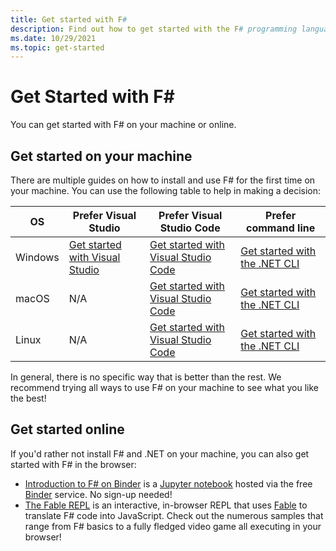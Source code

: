 ```yaml
---
title: Get started with F#
description: Find out how to get started with the F# programming language.
ms.date: 10/29/2021
ms.topic: get-started
---
```

# Get Started with F\#

You can get started with F# on your machine or online.

## Get started on your machine

There are multiple guides on how to install and use F# for the first time on your machine.  You can use the following table to help in making a decision:

| OS      | Prefer Visual Studio                                           | Prefer Visual Studio Code                                    | Prefer command line                                         |
| ------- |----------------------------------------------------------------|--------------------------------------------------------------|--------------------------------------------------------------|
| Windows | [Get started with Visual Studio](get-started-visual-studio.md) | [Get started with Visual Studio Code](get-started-vscode.md) | [Get started with the .NET CLI](get-started-command-line.md) |
| macOS   | N/A                                                            | [Get started with Visual Studio Code](get-started-vscode.md) | [Get started with the .NET CLI](get-started-command-line.md) |
| Linux   | N/A                                                            | [Get started with Visual Studio Code](get-started-vscode.md) | [Get started with the .NET CLI](get-started-command-line.md) |

In general, there is no specific way that is better than the rest. We recommend trying all ways to use F# on your machine to see what you like the best!

## Get started online

If you'd rather not install F# and .NET on your machine, you can also get started with F# in the browser:

* [Introduction to F# on Binder](https://mybinder.org/v2/gh/dotnet/interactive/main?urlpath=lab) is a [Jupyter notebook](https://jupyter.org/) hosted via the free [Binder](https://mybinder.org/) service. No sign-up needed!
* [The Fable REPL](https://fable.io/repl/) is an interactive, in-browser REPL that uses [Fable](https://fable.io/) to translate F# code into JavaScript. Check out the numerous samples that range from F# basics to a fully fledged video game all executing in your browser!
